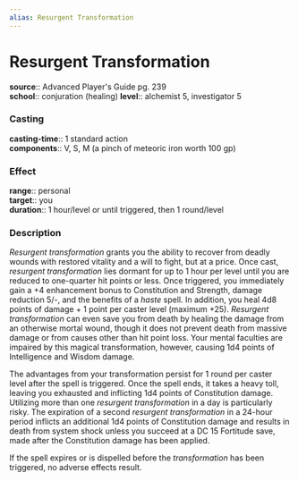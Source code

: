 ```yaml
---
alias: Resurgent Transformation
---
```


# Resurgent Transformation 

**source**:: Advanced Player's Guide pg. 239  
**school**:: conjuration (healing)
**level**:: alchemist 5, investigator 5

### Casting 

**casting-time**:: 1 standard action  
**components**:: V, S, M (a pinch of meteoric iron worth 100 gp)

### Effect 

**range**:: personal  
**target**:: you  
**duration**:: 1 hour/level or until triggered, then 1 round/level

### Description 

*Resurgent transformation* grants you the ability to recover from deadly wounds with restored vitality and a will to fight, but at a price. Once cast, *resurgent transformation* lies dormant for up to 1 hour per level until you are reduced to one-quarter hit points or less. Once triggered, you immediately gain a +4 enhancement bonus to Constitution and Strength, damage reduction 5/-, and the benefits of a *haste* spell. In addition, you heal 4d8 points of damage + 1 point per caster level (maximum +25). *Resurgent transformation* can even save you from death by healing the damage from an otherwise mortal wound, though it does not prevent death from massive damage or from causes other than hit point loss. Your mental faculties are impaired by this magical transformation, however, causing 1d4 points of Intelligence and Wisdom damage.  
  
The advantages from your transformation persist for 1 round per caster level after the spell is triggered. Once the spell ends, it takes a heavy toll, leaving you exhausted and inflicting 1d4 points of Constitution damage. Utilizing more than one *resurgent transformation* in a day is particularly risky. The expiration of a second *resurgent transformation* in a 24-hour period inflicts an additional 1d4 points of Constitution damage and results in death from system shock unless you succeed at a DC 15 Fortitude save, made after the Constitution damage has been applied.  
  
If the spell expires or is dispelled before the *transformation* has been triggered, no adverse effects result.
